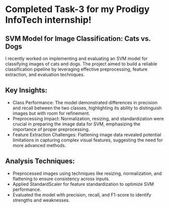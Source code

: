 # Completed Task-3 for my Prodigy InfoTech internship! 

## SVM Model for Image Classification: Cats vs. Dogs 

I recently worked on implementing and evaluating an SVM model for classifying images of cats and dogs. The project aimed to build a reliable classification pipeline by leveraging effective preprocessing, feature extraction, and evaluation techniques.

## Key Insights:
- Class Performance: The model demonstrated differences in precision and recall between the two classes, highlighting its ability to distinguish images but with room for refinement.
- Preprocessing Impact: Normalization, resizing, and standardization were crucial in preparing the image data for SVM, emphasizing the importance of proper preprocessing.
- Feature Extraction Challenges: Flattening image data revealed potential limitations in capturing complex visual features, suggesting the need for more advanced methods.

## Analysis Techniques:
- Preprocessed images using techniques like resizing, normalization, and flattening to ensure consistency across inputs.
- Applied StandardScaler for feature standardization to optimize SVM performance.
- Evaluated the model with precision, recall, and F1-score to identify strengths and weaknesses.

